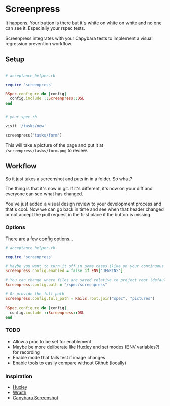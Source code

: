 # Screenpress

It happens. Your button is there but it's white on white on white and no one can see it. Especially your rspec tests.

Screenpress integrates with your Capybara tests to implement a visual regression prevention workflow.

## Setup

```ruby

# acceptance_helper.rb

require 'screenpress'

RSpec.configure do |config|
  config.include ::Screenpress::DSL
end

```

```ruby

# your_spec.rb

visit '/tasks/new'

screenpress('tasks/form')

```

This will take a picture of the page and put it at `/screenpress/tasks/form.png` to review.

## Workflow

So it just takes a screenshot and puts in in a folder. So what?

The thing is that it's now in git. If it's different, it's now on your diff and everyone can see what has changed.

You've just added a visual design review to your development process and that's cool. Now we can go back in time and see when that header changed or not accept the pull request in the first place if the button is missing.

### Options

There are a few config options...

```ruby
# acceptance_helper.rb

require 'screenpress'

# Maybe you want to turn it off in some cases (like on your continuous integration server)
Screenpress.config.enabled = false if ENV['JENKINS']

# You can change where files are saved relative to project root (default if /screenpress)
Screenpress.config.path = "/spec/screenpress"

# Or provide the full path
Screenpress.config.full_path = Rails.root.join("spec", "pictures")

RSpec.configure do |config|
  config.include ::Screenpress::DSL 
end
```

### TODO

* Allow a proc to be set for enablement
* Maybe be more deliberate like Huxley and set modes (ENV variables?) for recording
* Enable mode that fails test if image changes
* Enable tools to easily compare without Github (locally)


### Inspiration

* [Huxley](https://github.com/facebook/huxley)
* [Wraith](https://github.com/BBC-News/wraith)
* [Capybara Screenshot](https://github.com/mattheworiordan/capybara-screenshot)
